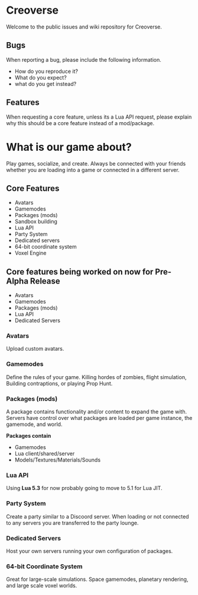 # Creoverse

Welcome to the public issues and wiki repository for Creoverse.

## Bugs
When reporting a bug, please include the following information.
* How do you reproduce it?
* What do you expect?
* what do you get instead?


## Features
When requesting a core feature, unless its a Lua API request, please explain why this should be a core feature instead of a mod/package.

# What is our game about?
Play games, socialize, and create. Always be connected with your friends whether you are loading into a game or connected in a different server.


## Core Features 
* Avatars
* Gamemodes
* Packages (mods)
* Sandbox building
* Lua API
* Party System
* Dedicated servers
* 64-bit coordinate system
* Voxel Engine

## Core features being worked on now for Pre-Alpha Release
* Avatars
* Gamemodes
* Packages (mods)
* Lua API
* Dedicated Servers

### Avatars
Upload custom avatars.

### Gamemodes
Define the rules of your game. Killing hordes of zombies, flight simulation, Building contraptions, or playing Prop Hunt.

### Packages (mods)
A package contains functionality and/or content to expand the game with. Servers have control over what packages are loaded per game instance, the gamemode, and world.

**Packages contain**
* Gamemodes
* Lua client/shared/server
* Models/Textures/Materials/Sounds

### Lua API
Using **Lua 5.3** for now probably going to move to 5.1 for Lua JIT.

### Party System
Create a party similar to a Discoord server. When loading or not connected to any servers you are transferred to the party lounge.

### Dedicated Servers
Host your own servers running your own configuration of packages.

### 64-bit Coordinate System
Great for large-scale simulations. Space gamemodes, planetary rendering, and large scale voxel worlds.

